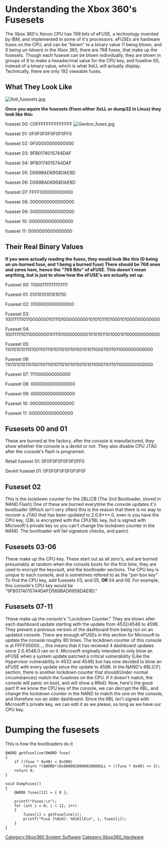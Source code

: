 # Understanding the Xbox 360's Fusesets

The Xbox 360's Xenon CPU has 768 bits of eFUSE, a technology invented by
IBM, and implemented in some of it's processors. eFUSEs are hardware
fuses on the CPU, and can be "blown" to a binary value (1 being blown,
and 0 being un-blown) in the Xbox 360, there are 768 fuses, that make up
the fusesets. Though each fuseset can be blown individually, they are
blown in groups of 8 to make a hexadecimal value for the CPU key, and
fuseline 00, instead of a binary value, which is what XeLL will actually
display. Technically, there are only 192 viewable fuses.

## What They Look Like

![Xell_fusesets.jpg](Xell_fusesets.jpg "Xell_fusesets.jpg")

**Once you aquire the fusesets (From either XeLL or dump32 in Linux)
they look like this:**

fuseset 00: C0FFFFFFFFFFFFFF ![Gentoo_fuses.jpg](Gentoo_fuses.jpg
"Gentoo_fuses.jpg")

fuseset 01: 0F0F0F0F0F0F0FF0

fuseset 02: 0F00000000000000

fuseset 03: 9FB0174015744DAF

fuseset 04: 9FB0174015744DAF

fuseset 05: D569BAD6958DAE9D

fuseset 06: D569BAD6958DAE9D

fuseset 07: FFFF000000000000

fuseset 08: 0000000000000000

fuseset 09: 0000000000000000

fuseset 10: 0000000000000000

fuseset 11: 0000000000000000

## Their Real Binary Values

**If you were actually reading the fuses, they would look like this (0
being an un-burned fuse, and 1 being a burned fuse) There should be 768
ones and zeros here, hence the "768 Bits" of eFUSE. This doesn't mean
anything, but is just to show how the eFUSE's are actually set up.**

Fuseset 00: 1100011111111111111

Fuseset 01: 0101010101010110

Fuseset 02: 0100000000000000

Fuseset 03:
1001111110110000000101110100000000010101011101000101000000000000

Fuseset 04:
1001111110110000000101110100000000010101011101000101000000000000

Fuseset 05:
1101010101101001101110101101011010010101100011011011000000000000

Fuseset 06:
1101010101101001101110101101011010010101100011011011000000000000

Fuseset 07: 1111000000000000

Fuseset 08: 0000000000000000

Fuseset 09: 0000000000000000

Fuseset 10: 0000000000000000

Fuseset 11: 0000000000000000

## Fusesets 00 and 01

These are burned at the factory, after the console is manufactured, they
show whether the console is a devkit or not. They also disable CPU JTAG
after the console's flash is programed.

Retail fuseset 01: 0F0F0F0F0F0F0FF0

Devkit fuseset 01: 0F0F0F0F0F0F0F0F

## Fuseset 02

This is the lockdown counter for the 2BL/CB (The 2nd Bootloader, stored
in NAND Flash) One of these are burned everytime the console updates
it's bootloader (Which isn't very often) this is the reason that there
is no way to recover a JTAG that has been updated to 2.0.8\*\*\*.0, even
is you have the CPU key, (2BL is encrypted with the CPU/1BL key, but is
signed with Microsoft's private key so you can't change the lockdown
counter in the NAND. The bootloader will fail signature checks, and
panic)

## Fusesets 03-06

These make up the CPU key. These start out as all zero's, and are burned
presumably at random when the console boots for the first time, they are
used to encrypt the keyvault, and the bootloader sections. The CPU key
is unique to each console, and is sometimes refered to as the "per-box
key" To find the CPU key, add fusesets 03, and 05, **OR** 04 and 06. For
example, this console's CPU key would be
"9FB0174015744DAFD569BAD6958DAE9D."

## Fusesets 07-11

These make up the console's "Lockdown Counter." They are blown after
each dashboard update starting with the update from 4532/4548 to 4598.
They prevent a previous version of the dashboard from being run on an
updated console. There are enough eFUSEs in this section for Microsoft
to update the console roughly 80 times. The lockdown counter of this
console is at FFFF00000..., this means that it has recieved 4 dashboard
updates since 2.0.4548.0 ran on it. Microsoft originally intended to
only blow an eFUSE when a system update patched a critical vulnerability
(Like the Hypervisor vulnerability in 4532 and 4548) but has now decided
to blow an eFUSE with every update since the update to 4598. In the
NAND's 6BL(CF) section, there is another lockdown counter that
should(Under normal circumstances) match the fuselines on the CPU. If it
doesn't match, the console will panic on boot, and will show a RRoD.
Now, here's the good part\! If we know the CPU key of the console, we
can decrypt the 6BL, and change the lockdown counter in the NAND to
match the one on the console, and therefore run an older dashboard.
Since the 6BL isn't signed with Microsoft's private key, we can edit it
as we please, so long as we have our CPU key.

# Dumping the fusesets

This is how the bootloaders do it

    QWORD getFuseline(DWORD fuse)
    {
        if ((fuse * 0x40) < 0x300)
            return *(QWORD*)0x8000020000020000ULL + ((fuse * 0x40) << 3);
        return 0;
    }

    void DumpFuses()
    {
        QWORD fuses[12] = { 0 };

        printf("Fuses:\n");
        for (int i = 0; i < 12; i++)
        {
            fuses[i] = getFuseline(i);
            printf("Fuse [%02d]: %016llX\n", i, fuses[i]);
        }
    }

[Category:Xbox360 System
Software](Category:Xbox360_System_Software "wikilink")
[Category:Xbox360_Hardware](Category:Xbox360_Hardware "wikilink")